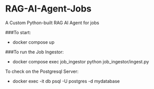 # RAG-AI-Agent-Jobs
A Custom Python-built RAG AI Agent for jobs

###To start: 

-   docker compose up


###To run the Job Ingestor:
-   docker compose exec job_ingestor python job_ingestor/ingest.py



To check on the Postgresql Server: 
-   docker exec -it db psql -U postgres -d mydatabase
